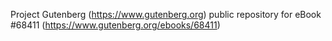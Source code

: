 Project Gutenberg (https://www.gutenberg.org) public repository for
eBook #68411 (https://www.gutenberg.org/ebooks/68411)
